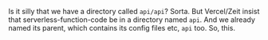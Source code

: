 
Is it silly that we have a directory called `api/api`? Sorta. 
But Vercel/Zeit insist that serverless-function-code be in a directory named `api`. 
And we already named its parent, which contains its config files etc, `api` too. 
So, this. 

